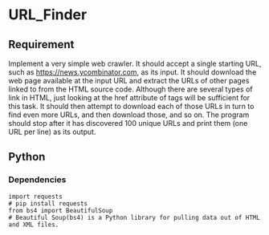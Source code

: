 # URL_Finder
## Requirement
Implement a very simple web crawler. It should accept a single starting URL, such as https://news.ycombinator.com, as its input. It should download the web page available at the input URL and extract the URLs of other pages linked to from the HTML source code. Although there are several types of link in HTML, just looking at the href attribute of tags will be sufficient for this task. 
It should then attempt to download each of those URLs in turn to find even more URLs, and then download those, and so on. The program should stop after it has discovered 100 unique URLs and print them (one URL per line) as its output. 

## Python
### Dependencies 
```
import requests
# pip install requests
from bs4 import BeautifulSoup
# Beautiful Soup(bs4) is a Python library for pulling data out of HTML and XML files. 
```
